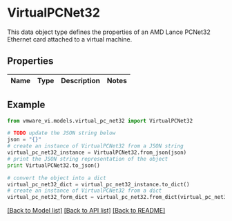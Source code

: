 # VirtualPCNet32

This data object type defines the properties of an AMD Lance PCNet32 Ethernet card attached to a virtual machine. 

## Properties
Name | Type | Description | Notes
------------ | ------------- | ------------- | -------------

## Example

```python
from vmware_vi.models.virtual_pc_net32 import VirtualPCNet32

# TODO update the JSON string below
json = "{}"
# create an instance of VirtualPCNet32 from a JSON string
virtual_pc_net32_instance = VirtualPCNet32.from_json(json)
# print the JSON string representation of the object
print VirtualPCNet32.to_json()

# convert the object into a dict
virtual_pc_net32_dict = virtual_pc_net32_instance.to_dict()
# create an instance of VirtualPCNet32 from a dict
virtual_pc_net32_form_dict = virtual_pc_net32.from_dict(virtual_pc_net32_dict)
```
[[Back to Model list]](../README.md#documentation-for-models) [[Back to API list]](../README.md#documentation-for-api-endpoints) [[Back to README]](../README.md)



